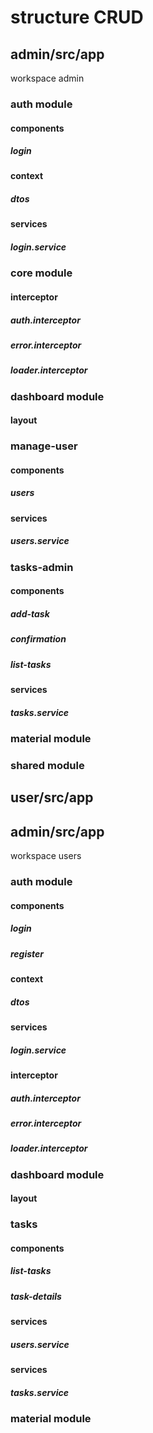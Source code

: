 # structure CRUD

## admin/src/app

workspace admin

### auth module

#### components

##### login

#### context

##### dtos

#### services

##### login.service

### core module

#### interceptor

##### auth.interceptor

##### error.interceptor

##### loader.interceptor

### dashboard module

#### layout

### manage-user

#### components

##### users

#### services

##### users.service

### tasks-admin

#### components

##### add-task

##### confirmation

##### list-tasks

#### services

##### tasks.service

### material module

### shared module

## user/src/app

## admin/src/app

workspace users

### auth module

#### components

##### login

##### register

#### context

##### dtos

#### services

##### login.service

#### interceptor

##### auth.interceptor

##### error.interceptor

##### loader.interceptor

### dashboard module

#### layout

### tasks

#### components

##### list-tasks

##### task-details

#### services

##### users.service

#### services

##### tasks.service

### material module
